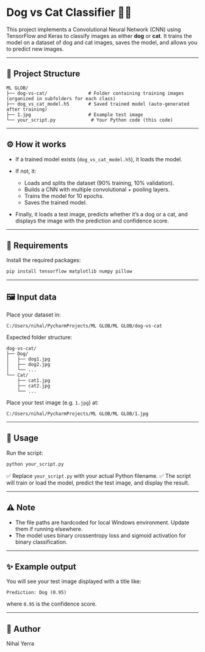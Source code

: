 # Dog vs Cat Classifier 🐶🐱

This project implements a Convolutional Neural Network (CNN) using TensorFlow and Keras to classify images as either **dog** or **cat**.
It trains the model on a dataset of dog and cat images, saves the model, and allows you to predict new images.

---

## 📂 **Project Structure**

```
ML GLOB/
├── dog-vs-cat/               # Folder containing training images (organized in subfolders for each class)
├── dog_vs_cat_model.h5       # Saved trained model (auto-generated after training)
├── 1.jpg                     # Example test image
└── your_script.py             # Your Python code (this code)
```

---

## ⚙ **How it works**

* If a trained model exists (`dog_vs_cat_model.h5`), it loads the model.
* If not, it:

  * Loads and splits the dataset (90% training, 10% validation).
  * Builds a CNN with multiple convolutional + pooling layers.
  * Trains the model for 10 epochs.
  * Saves the trained model.
* Finally, it loads a test image, predicts whether it’s a dog or a cat, and displays the image with the prediction and confidence score.

---

## 🚀 **Requirements**

Install the required packages:

```bash
pip install tensorflow matplotlib numpy pillow
```

---

## 🖼 **Input data**

Place your dataset in:

```
C:/Users/nihal/PycharmProjects/ML GLOB/ML GLOB/dog-vs-cat
```

Expected folder structure:

```
dog-vs-cat/
├── Dog/
│   ├── dog1.jpg
│   ├── dog2.jpg
│   └── ...
└── Cat/
    ├── cat1.jpg
    ├── cat2.jpg
    └── ...
```

Place your test image (e.g. `1.jpg`) at:

```
C:/Users/nihal/PycharmProjects/ML GLOB/ML GLOB/1.jpg
```

---

## 📝 **Usage**

Run the script:

```bash
python your_script.py
```

✅ Replace `your_script.py` with your actual Python filename.
✅ The script will train or load the model, predict the test image, and display the result.

---

## ⚠ **Note**

* The file paths are hardcoded for local Windows environment. Update them if running elsewhere.
* The model uses binary crossentropy loss and sigmoid activation for binary classification.

---

## ✨ **Example output**

You will see your test image displayed with a title like:

```
Prediction: Dog (0.95)
```

where `0.95` is the confidence score.

---

## 📌 **Author**

Nihal Yerra
